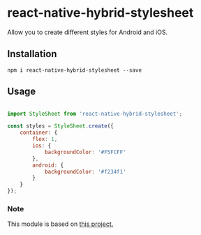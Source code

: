 react-native-hybrid-stylesheet
=========
Allow you to create different styles for Android and iOS.

## Installation
 `npm i react-native-hybrid-stylesheet --save`


## Usage
```javascript

import StyleSheet from 'react-native-hybrid-stylesheet';

const styles = StyleSheet.create({
    container: {
        flex: 1,        
        ios: {
            backgroundColor: '#F5FCFF'
        },
        android: {
            backgroundColor: '#f234f1'
        }
    }    
});
```
### Note
This module is based on [this project.](http://makeitopen.com/tutorials/building-the-f8-app/design/)